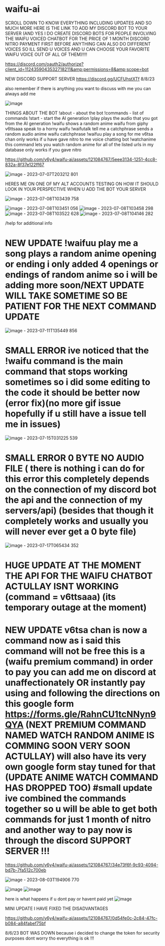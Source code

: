 # waifu-ai
SCROLL DOWN TO KNOW EVERYTHING INCLUDING UPDATES AND SO MUCH MORE HERE IS THE LINK TO ADD MY DISCORD BOT TO YOUR SERVER (AND YES I DO CREATE DISCORD BOTS FOR PEOPLE INVOLVING THE WAIFU VOICED CHATBOT FOR THE PRICE OF 1 MONTH DISCORD NITRO PAYMENT FIRST BEFORE ANYTHING CAN ALSO DO DIFFERENT VOICES SO ILL SEND U VOICES AND U CAN CHOOSE YOUR FAVORITE WAIFU VOICE OUT OF ALL OF THEM)!!!!

[https://discord.com/oauth2/authorize?client_id=1124359043532718211&amp;permissions=8&amp;scope=bot  ](https://discord.com/api/oauth2/authorize?client_id=1124359043532718211&permissions=8&scope=applications.commands%20bot)

NEW DISCORD SUPPORT SERVER https://discord.gg/UCFUhstXTf 8/8/23

also remember if there is anything you want to discuss with me you can always add me 

![image](https://github.com/v6y4/waifu-ai/assets/121084767/59628fc7-d950-4189-8ffa-33dfca2bb96c)


THINGS ABOUT THE BOT
!about - about the bot
!commands - list of commands
!start - start the AI generation
!play plays the audio that you got from the AI generation
!waifu shows a random anime waifu from giphy
v6ttsaaa speak to a horny waifu
!waifutalk tell me a catchphrase sends a random audio anime waifu catchphrase
!waifuu play a song for me
v6tsa chan only works if u have gave nitro to me voice chatting bot
!watchanime this command lets you watch random anime for all of the listed urls in my database only works if you gave nitro

https://github.com/v6y4/waifu-ai/assets/121084767/5eee3134-1251-4cc8-832a-8f37e122ff67

![image - 2023-07-07T203212 801](https://github.com/v6y4/waifu-ai/assets/121084767/9030cf52-5851-46d0-ad3a-35e3d61438f9)





HERES ME ON ONE OF MY ALT ACCOUNTS TESTING ON HOW IT SHOULD LOOK IN YOUR PERSPECTIVE WHEN U ADD THE BOT YOUR SERVER 

![image - 2023-07-08T103439 758](https://github.com/v6y4/waifu-ai/assets/121084767/be898ebd-7e32-46ce-968e-055966472ca7)

![image - 2023-07-08T103451 056](https://github.com/v6y4/waifu-ai/assets/121084767/de705abc-c5ea-4d0c-993d-94ae98283526)
![image - 2023-07-08T103458 298](https://github.com/v6y4/waifu-ai/assets/121084767/81877f49-96d6-41ce-b2bb-5f848f87e396)
![image - 2023-07-08T103522 628](https://github.com/v6y4/waifu-ai/assets/121084767/64964715-6d45-4cef-ba42-7d6ba088ccfb)
![image - 2023-07-08T104146 282](https://github.com/v6y4/waifu-ai/assets/121084767/0aaa5811-6156-4613-887a-cc36f91e4ced)

/help for additional info

# NEW UPDATE !waifuu play me a song plays a random anime opening or ending i only added 4 openings or endings of random anime so i will be adding more soon/NEXT UPDATE WILL TAKE SOMETIME SO BE PATIENT FOR THE NEXT COMMAND UPDATE 
![image - 2023-07-11T135449 856](https://github.com/v6y4/waifu-ai/assets/121084767/2d92b82d-7e7d-4370-bb49-6aca30a8ffd6)
# SMALL ERROR ive noticed that the !waifu command is the main command that stops working sometimes so i did some editing to the code it should be better now (error fix)(no more gif issue hopefully if u still have a issue tell me in issues)
![image - 2023-07-15T031225 539](https://github.com/v6y4/waifu-ai/assets/121084767/4a56f616-0f30-470c-825f-ee808f5c0bec)
# SMALL ERROR 0 BYTE NO AUDIO FILE ( there is nothing i can do for this error this completely depends on the connection of my discord bot the api and the connection of my servers/api) (besides that though it completely works and usually you will never ever get a 0 byte file)
![image - 2023-07-17T065434 352](https://github.com/v6y4/waifu-ai/assets/121084767/6a0ae17f-a67b-4564-b619-85ae03c93945)
# HUGE UPDATE AT THE MOMENT THE API FOR THE WAIFU CHATBOT ACTULLAY ISNT WORKING (command = v6ttsaaa) (its temporary outage at the moment) 

# NEW UPDATE v6tsa chan is now a command now as i said this command will not be free this is a (waifu premium command) in order to pay you can add me on discord at unaffectionately OR instantly pay using and following the directions on this google form https://forms.gle/RahnCU1tcNNyn9QYA (NEXT PREMIUM COMMAND NAMED WATCH RANDOM ANIME IS COMMING SOON VERY SOON ACTULLAY) will also have its very own google form stay tuned for that (UPDATE ANIME WATCH COMMAND HAS DROPPED TOO) #small update ive combined the commands together so u will be able to get both commands for just 1 month of nitro and another way to pay now is through the discord SUPPORT SERVER !!!


https://github.com/v6y4/waifu-ai/assets/121084767/34e73f6f-9c93-4094-bd7b-7fa512c700eb

![image - 2023-08-03T194906 770](https://github.com/v6y4/waifu-ai/assets/121084767/ea32f56f-7c3d-48f6-9314-2c650a66756c)

![image](https://github.com/v6y4/waifu-ai/assets/121084767/1eb768d3-6eb3-480d-9b38-3154b6ed55d4)
![image](https://github.com/v6y4/waifu-ai/assets/121084767/1178b47f-b398-48f8-91c3-35a875a776a4)

here is what happens if u dont pay or havent paid yet
![image](https://github.com/v6y4/waifu-ai/assets/121084767/6484c8a8-9a28-47d4-a9a5-9b325a5077ca)

MINI UPDATE I HAVE FIXED THE DISADVANTAGES


https://github.com/v6y4/waifu-ai/assets/121084767/0d54fe0c-2c84-47fc-b084-a84fabef75bf


8/6/23 BOT WAS DOWN because i decided to change the token for security purposes dont worry tho everything is ok !!!
